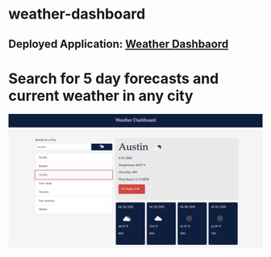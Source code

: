 # weather-dashboard

## Deployed Application: [Weather Dashbaord](https://retro1967.github.io/weather-dashboard)

# Search for 5 day forecasts and current weather in any city

![Image description](./assets/imgs/img-2020.png)
